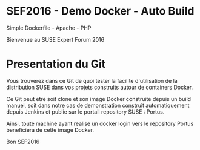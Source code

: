# SEF2016 - Demo Docker - Auto Build
Simple Dockerfile - Apache - PHP

Bienvenue au SUSE Expert Forum 2016


# Presentation du Git

Vous trouverez dans ce Git de quoi tester la facilite d'utilisation de la distribution SUSE dans vos projets construits autour de containers Docker.

Ce Git peut etre soit clone et son image Docker construite depuis un build manuel, soit dans notre cas de demonstration construit automatiquement depuis Jenkins et publie sur le portail repository SUSE : Portus.

Ainsi, toute machine ayant realise un docker login vers le repository Portus beneficiera de cette image Docker.

Bon SEF2016
